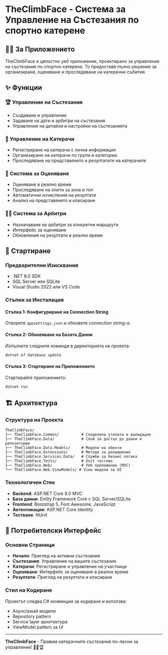 # TheClimbFace - Система за Управление на Състезания по спортно катерене

## 🧗‍♂️ За Приложението

TheClimbFace е цялостно уеб приложение, проектирано за управление на състезания по спортно катерене. То предоставя пълно решение за организиране, оценяване и проследяване на катерачни събития.
## ✨ Функции

### 🏆 Управление на Състезания
- Създаване и управление
- Задаване на дати и арбитри на състезания
- Управление на детайли и настройки на състезанията

### 👥 Управление на Катерачи
- Регистриране на катерачи с лична информация
- Организиране на катерачи по групи и категории
- Проследяване на представянето и резултатите на катерачите

### 🎯 Система за Оценяване
- Оценяване в реално време
- Проследяване на опити за зона и топ
- Автоматични изчисления на резултати
- Анализ на представянето и класиране

### 👨‍⚖️ Система за Арбитри
- Назначаване на арбитри за конкретни маршрути
- Интерфейс за оценяване
- Обновления на резултати в реално време


## 🚀 Стартиране

### Предварителни Изисквания
- .NET 8.0 SDK
- SQL Server или SQLite
- Visual Studio 2022 или VS Code

### Стъпки за Инсталация

#### Стъпка 1: Конфигуриране на Connection String
Отворете `appsettings.json` и обновете connection string-а:

#### Стъпка 2: Обновяване на Базата Данни
Изпълнете следните команди в директорията на проекта:

```bash
dotnet ef database update
```

#### Стъпка 3: Стартиране на Приложението
Стартирайте приложението:

```bash
dotnet run
```

## 🏗️ Архитектура

### Структура на Проекта
```
TheClimbFace/
├── TheClimbFace.Common/          # Споделени утилити и валидации
├── TheClimbFace.Data/            # Слой за достъп до данни и репозитории
├── TheClimbFace.Data.Models/     # Модели на обекти
├── TheClimbFace.Extensions/      # Методи за разширение
├── TheClimbFace.Services.Data/   # Служби за бизнес логика
├── TheClimbFace.Tests/           # Unit тестове
├── TheClimbFace.Web/             # Уеб приложение (MVC)
└── TheClimbFace.Web.ViewModels/ # View модели за UI
```

### Технологичен Стек
- **Backend**: ASP.NET Core 8.0 MVC
- **База данни**: Entity Framework Core с SQL Server/SQLite
- **Frontend**: Bootstrap 5, Font Awesome, JavaScript
- **Автентикация**: ASP.NET Core Identity
- **Тестване**: NUnit

## 🎨 Потребителски Интерфейс

### Основни Страници
- **Начало**: Преглед на активни състезания
- **Състезания**: Управление на вашите състезания
- **Катерачи**: Регистриране и управление на участници
- **Оценяване**: Интерфейс за оценяване в реално време
- **Резултати**: Преглед на резултати и класиране

### Стил на Кодиране
Проектът следва C# конвенции за кодиране и използва:
- Async/await модели
- Repository pattern
- Service layer архитектура
- ViewModel pattern за UI

---

**TheClimbFace** - Правим катерачните състезания по-лесни за управление! 🧗‍♂️🏆 